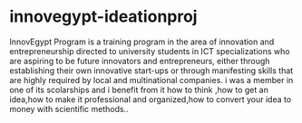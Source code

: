 # innovegypt-ideationproj
InnovEgypt Program is a training program in the area of innovation and entrepreneurship directed to university students in ICT specializations who are aspiring to be future innovators and entrepreneurs, either through establishing their own innovative start-ups or through manifesting skills that are highly required by local and multinational companies.
i was a member in one of its scolarships and i benefit from it how to think ,how to get an idea,how to make it professional and organized,how to convert your idea to money with scientific methods..
